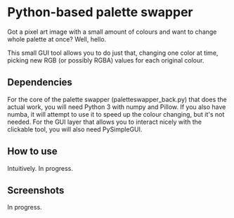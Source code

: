 # Python-based palette swapper
Got a pixel art image with a small amount of colours and want to change whole palette at once? Well, hello.

This small GUI tool allows you to do just that, changing one color at time, picking new RGB (or possibly RGBA) values for each original colour.

## Dependencies
For the core of the palette swapper (paletteswapper_back.py) that does the actual work, you will need Python 3 with numpy and Pillow. If you also have numba, it will attempt to use it to speed up the colour changing, but it's not needed.
For the GUI layer that allows you to interact nicely with the clickable tool, you will also need PySimpleGUI.

## How to use
Intuitively. In progress.

## Screenshots
In progress.

